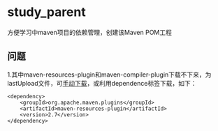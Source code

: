 # study_parent

方便学习中maven项目的依赖管理，创建该Maven POM工程

## 问题
1.其中maven-resources-plugin和maven-compiler-plugin下载不下来，为lastUpload文件，可[手动下载](http://repo1.maven.org/maven2/org/apache/maven/plugins/)，或利用dependence标签下载，如下：
```
<dependency>
	<groupId>org.apache.maven.plugins</groupId>
	<artifactId>maven-resources-plugin</artifactId>
	<version>2.7</version>
</dependency>
```
